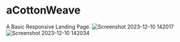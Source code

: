 # aCottonWeave
A Basic Responsive Landing Page.
![Screenshot 2023-12-10 142017](https://github.com/ayushhhhhh10/aCottonWeave/assets/150527432/56796d78-2625-4bd8-9719-57e4077cb633)
![Screenshot 2023-12-10 142034](https://github.com/ayushhhhhh10/aCottonWeave/assets/150527432/71d1fe18-fd54-491a-97aa-456e6c9355eb)
